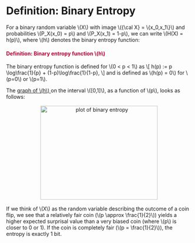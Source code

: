 # Definition: Binary Entropy

<p>For a <a title="A binary random variable is a random variable that can take on two values." data-tooltip='{"tooltipClass":"popover popover-padded", "position":"right"}'>binary random variable</a> \(X\) with image \({\cal X} = \{x_0,x_1\}\) and probabilities \(P_X(x_0) = p\) and \(P_X(x_1) = 1-p\), we can write \(H(X) = h(p)\), where \(h\) denotes the binary entropy function:</p>
<div class="content-box pad-box-mini border border-trbl border-round">
<h4 style="color: #bc0031;"><strong>Definition: Binary entropy function \(h\)</strong></h4>
<p>The binary entropy function is defined for \(0 &lt; p &lt; 1\) as \[ h(p) := p \log\frac{1}{p} + (1-p)\log\frac{1}{1-p}, \] and is defined as \(h(p) = 0\) for \(p=0\) or \(p=1\).</p>
</div>
<p>The <a href="https://www.wolframalpha.com/input/?i=Plot%5B-p*log2(p)-(1-p)*log2(1-p),+p%3D0..1%5D">graph of \(h\) </a>on the interval \([0,1]\), as a function of \(p\), looks as follows:</p>
<p style="text-align: center;"><a class="instructure_file_link" title="fig-binary-entropy-1.svg" href="https://canvas.uva.nl/courses/2205/files/46125/download?verifier=S390kKrlAnalczK4QkRCvq5f1CJ7JectfRO2Yjy1&amp;wrap=1" data-api-endpoint="https://canvas.uva.nl/api/v1/courses/2205/files/46125" data-api-returntype="File"><img style="border: 0px solid #000000; padding: 2px;" src="https://canvas.uva.nl/courses/2205/files/46125/preview?verifier=S390kKrlAnalczK4QkRCvq5f1CJ7JectfRO2Yjy1" alt="plot of binary entropy" width="318" height="254" data-api-endpoint="https://canvas.uva.nl/api/v1/courses/2205/files/46125" data-api-returntype="File"></a></p>
<p style="text-align: left;">If we think of \(X\) as the random variable describing the outcome of a coin flip, we see that a relatively fair coin (\(p \approx \frac{1}{2}\)) yields a higher expected surprisal value than a very biased coin (where \(p\) is closer to 0 or 1). If the coin is completely fair (\(p = \frac{1}{2}\)), the entropy is exactly 1 bit.</p>
<p> </p>